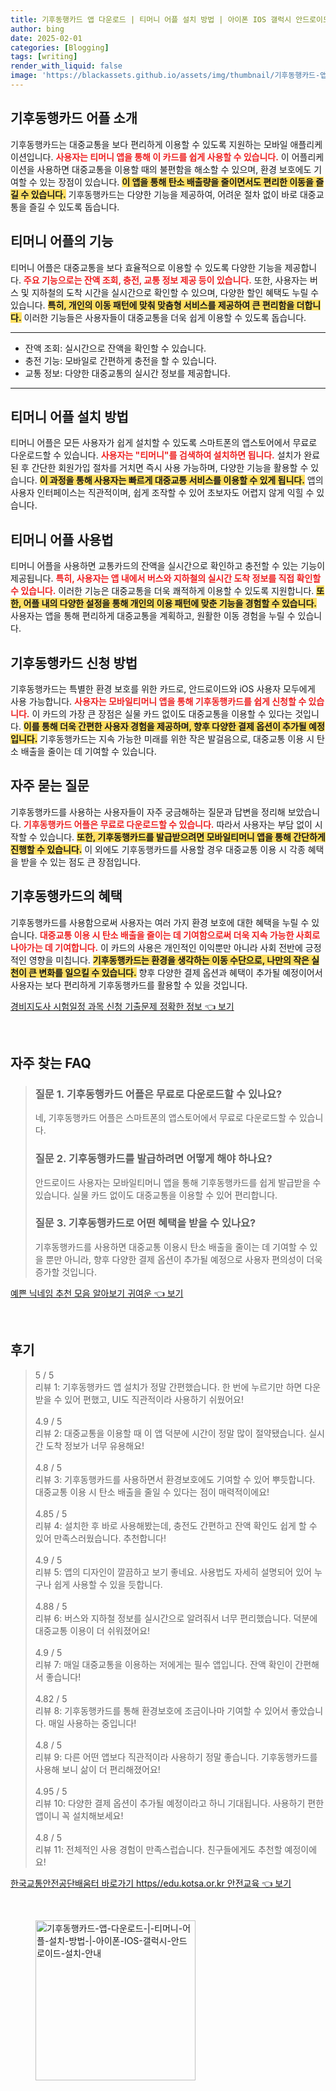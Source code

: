 ```yaml
---
title: 기후동행카드 앱 다운로드 | 티머니 어플 설치 방법 | 아이폰 IOS 갤럭시 안드로이드 설치 안내
author: bing
date: 2025-02-01
categories: [Blogging]
tags: [writing]
render_with_liquid: false
image: 'https://blackassets.github.io/assets/img/thumbnail/기후동행카드-앱-다운로드-|-티머니-어플-설치-방법-|-아이폰-IOS-갤럭시-안드로이드-설치-안내.webp'
---
```



<h2 id='기후동행카드_어플_소개'>기후동행카드 어플 소개</h2>

<p>기후동행카드는 대중교통을 보다 편리하게 이용할 수 있도록 지원하는 모바일 애플리케이션입니다. <b><span style="color: #ee2323;">사용자는 티머니 앱을 통해 이 카드를 쉽게 사용할 수 있습니다.</span></b> 이 어플리케이션을 사용하면 대중교통을 이용할 때의 불편함을 해소할 수 있으며, 환경 보호에도 기여할 수 있는 장점이 있습니다. <b><span style="background-color: #ffe066;">이 앱을 통해 탄소 배출량을 줄이면서도 편리한 이동을 즐길 수 있습니다.</span></b> 기후동행카드는 다양한 기능을 제공하여, 어려운 절차 없이 바로 대중교통을 즐길 수 있도록 돕습니다.</p>

<h2 id='티머니_어플_기능'>티머니 어플의 기능</h2>

<p>티머니 어플은 대중교통을 보다 효율적으로 이용할 수 있도록 다양한 기능을 제공합니다. <b><span style="color: #ee2323;">주요 기능으로는 잔액 조회, 충전, 교통 정보 제공 등이 있습니다.</span></b> 또한, 사용자는 버스 및 지하철의 도착 시간을 실시간으로 확인할 수 있으며, 다양한 할인 혜택도 누릴 수 있습니다. <b><span style="background-color: #ffe066;">특히, 개인의 이동 패턴에 맞춰 맞춤형 서비스를 제공하여 큰 편리함을 더합니다.</span></b> 이러한 기능들은 사용자들이 대중교통을 더욱 쉽게 이용할 수 있도록 돕습니다.</p>

<hr />

<ul>
    <li>잔액 조회: 실시간으로 잔액을 확인할 수 있습니다.</li>
    <li>충전 기능: 모바일로 간편하게 충전을 할 수 있습니다.</li>
    <li>교통 정보: 다양한 대중교통의 실시간 정보를 제공합니다.</li>
</ul>

<hr />

<h2 id='티머니_어플_설치방법'>티머니 어플 설치 방법</h2>

<p>티머니 어플은 모든 사용자가 쉽게 설치할 수 있도록 스마트폰의 앱스토어에서 무료로 다운로드할 수 있습니다. <b><span style="color: #ee2323;">사용자는 "티머니"를 검색하여 설치하면 됩니다.</span></b> 설치가 완료된 후 간단한 회원가입 절차를 거치면 즉시 사용 가능하며, 다양한 기능을 활용할 수 있습니다. <b><span style="background-color: #ffe066;">이 과정을 통해 사용자는 빠르게 대중교통 서비스를 이용할 수 있게 됩니다.</span></b> 앱의 사용자 인터페이스는 직관적이며, 쉽게 조작할 수 있어 초보자도 어렵지 않게 익힐 수 있습니다.</p>

<h2 id='티머니_어플_사용법'>티머니 어플 사용법</h2>

<p>티머니 어플을 사용하면 교통카드의 잔액을 실시간으로 확인하고 충전할 수 있는 기능이 제공됩니다. <b><span style="color: #ee2323;">특히, 사용자는 앱 내에서 버스와 지하철의 실시간 도착 정보를 직접 확인할 수 있습니다.</span></b> 이러한 기능은 대중교통을 더욱 쾌적하게 이용할 수 있도록 지원합니다. <b><span style="background-color: #ffe066;">또한, 어플 내의 다양한 설정을 통해 개인의 이용 패턴에 맞춘 기능을 경험할 수 있습니다.</span></b> 사용자는 앱을 통해 편리하게 대중교통을 계획하고, 원활한 이동 경험을 누릴 수 있습니다.</p>

<h2 id='기후동행카드_신청방법'>기후동행카드 신청 방법</h2>

<p>기후동행카드는 특별한 환경 보호를 위한 카드로, 안드로이드와 iOS 사용자 모두에게 사용 가능합니다. <b><span style="color: #ee2323;">사용자는 모바일티머니 앱을 통해 기후동행카드를 쉽게 신청할 수 있습니다.</span></b> 이 카드의 가장 큰 장점은 실물 카드 없이도 대중교통을 이용할 수 있다는 것입니다. <b><span style="background-color: #ffe066;">이를 통해 더욱 간편한 사용자 경험을 제공하며, 향후 다양한 결제 옵션이 추가될 예정입니다.</span></b> 기후동행카드는 지속 가능한 미래를 위한 작은 발걸음으로, 대중교통 이용 시 탄소 배출을 줄이는 데 기여할 수 있습니다.</p>

<h2 id='자주_묻는_질문'>자주 묻는 질문</h2>

<p>기후동행카드를 사용하는 사용자들이 자주 궁금해하는 질문과 답변을 정리해 보았습니다. <b><span style="color: #ee2323;">기후동행카드 어플은 무료로 다운로드할 수 있습니다.</span></b> 따라서 사용자는 부담 없이 시작할 수 있습니다. <b><span style="background-color: #ffe066;">또한, 기후동행카드를 발급받으려면 모바일티머니 앱을 통해 간단하게 진행할 수 있습니다.</span></b> 이 외에도 기후동행카드를 사용할 경우 대중교통 이용 시 각종 혜택을 받을 수 있는 점도 큰 장점입니다.</p>

<h2 id='기후동행카드_혜택'>기후동행카드의 혜택</h2>

<p>기후동행카드를 사용함으로써 사용자는 여러 가지 환경 보호에 대한 혜택을 누릴 수 있습니다. <b><span style="color: #ee2323;">대중교통 이용 시 탄소 배출을 줄이는 데 기여함으로써 더욱 지속 가능한 사회로 나아가는 데 기여합니다.</span></b> 이 카드의 사용은 개인적인 이익뿐만 아니라 사회 전반에 긍정적인 영향을 미칩니다. <b><span style="background-color: #ffe066;">기후동행카드는 환경을 생각하는 이동 수단으로, 나만의 작은 실천이 큰 변화를 일으킬 수 있습니다.</span></b> 향후 다양한 결제 옵션과 혜택이 추가될 예정이어서 사용자는 보다 편리하게 기후동행카드를 활용할 수 있을 것입니다.</p>


<p><a class="click-button" title="경비지도사 시험일정 과목 신청 기출문제 정확한 정보" href="https://blackassets.github.io/posts/%EA%B2%BD%EB%B9%84%EC%A7%80%EB%8F%84%EC%82%AC-%EC%8B%9C%ED%97%98%EC%9D%BC%EC%A0%95-%EA%B3%BC%EB%AA%A9-%EC%8B%A0%EC%B2%AD-%EA%B8%B0%EC%B6%9C%EB%AC%B8%EC%A0%9C-%EC%A0%95%ED%99%95%ED%95%9C-%EC%A0%95%EB%B3%B4/" rel="dofollow">경비지도사 시험일정 과목 신청 기출문제 정확한 정보 👈 보기</a></p><br>
<h2 id='자주_찾는_FAQ'>자주 찾는 FAQ</h2>
<div itemscope="" itemtype="https://schema.org/FAQPage">
<blockquote>
<div itemscope="" itemprop="mainEntity" itemtype="https://schema.org/Question">
<h3 itemprop="name">질문 1. 기후동행카드 어플은 무료로 다운로드할 수 있나요?</h3>
<div itemscope="" itemprop="acceptedAnswer" itemtype="https://schema.org/Answer">
<span itemprop="text">
<p>네, 기후동행카드 어플은 스마트폰의 앱스토어에서 무료로 다운로드할 수 있습니다.</p>
</span>
</div>
</div>
<div itemscope="" itemprop="mainEntity" itemtype="https://schema.org/Question">
<h3 itemprop="name">질문 2. 기후동행카드를 발급하려면 어떻게 해야 하나요?</h3>
<div itemscope="" itemprop="acceptedAnswer" itemtype="https://schema.org/Answer">
<span itemprop="text">
<p>안드로이드 사용자는 모바일티머니 앱을 통해 기후동행카드를 쉽게 발급받을 수 있습니다. 실물 카드 없이도 대중교통을 이용할 수 있어 편리합니다.</p>
</span>
</div>
</div>
<div itemscope="" itemprop="mainEntity" itemtype="https://schema.org/Question">
<h3 itemprop="name">질문 3. 기후동행카드로 어떤 혜택을 받을 수 있나요?</h3>
<div itemscope="" itemprop="acceptedAnswer" itemtype="https://schema.org/Answer">
<span itemprop="text">
<p>기후동행카드를 사용하면 대중교통 이용시 탄소 배출을 줄이는 데 기여할 수 있을 뿐만 아니라, 향후 다양한 결제 옵션이 추가될 예정으로 사용자 편의성이 더욱 증가할 것입니다.</p>
</span>
</div>
</div>
</blockquote>
</div>
<p><a class="click-button" title="예쁜 닉네임 추천 모음 알아보기 귀여운" href="https://blackassets.github.io/posts/%EC%98%88%EC%81%9C-%EB%8B%89%EB%84%A4%EC%9E%84-%EC%B6%94%EC%B2%9C-%EB%AA%A8%EC%9D%8C-%EC%95%8C%EC%95%84%EB%B3%B4%EA%B8%B0-%EA%B7%80%EC%97%AC%EC%9A%B4/" rel="dofollow">예쁜 닉네임 추천 모음 알아보기 귀여운 👈 보기</a></p><br>
<h2 id='후기'>후기</h2>
<div itemscope itemtype="https://schema.org/Product">
  <blockquote>
  <div itemprop="review" itemscope itemtype="https://schema.org/Review">
      <div itemprop="reviewRating" itemscope itemtype="https://schema.org/Rating"> <span itemprop="ratingValue">5</span> / <span itemprop="bestRating">5</span> </div>
      <span itemprop="reviewBody">리뷰 1: 기후동행카드 앱 설치가 정말 간편했습니다. 한 번에 누르기만 하면 다운받을 수 있어 편했고, UI도 직관적이라 사용하기 쉬웠어요!</span>
  </div>
  <br>
  <div itemprop="review" itemscope itemtype="https://schema.org/Review">
      <div itemprop="reviewRating" itemscope itemtype="https://schema.org/Rating"> <span itemprop="ratingValue">4.9</span> / <span itemprop="bestRating">5</span> </div>
      <span itemprop="reviewBody">리뷰 2: 대중교통을 이용할 때 이 앱 덕분에 시간이 정말 많이 절약됐습니다. 실시간 도착 정보가 너무 유용해요!</span>
  </div>
  <br>
  <div itemprop="review" itemscope itemtype="https://schema.org/Review">
      <div itemprop="reviewRating" itemscope itemtype="https://schema.org/Rating"> <span itemprop="ratingValue">4.8</span> / <span itemprop="bestRating">5</span> </div>
      <span itemprop="reviewBody">리뷰 3: 기후동행카드를 사용하면서 환경보호에도 기여할 수 있어 뿌듯합니다. 대중교통 이용 시 탄소 배출을 줄일 수 있다는 점이 매력적이에요!</span>
  </div>
  <br>
  <div itemprop="review" itemscope itemtype="https://schema.org/Review">
      <div itemprop="reviewRating" itemscope itemtype="https://schema.org/Rating"> <span itemprop="ratingValue">4.85</span> / <span itemprop="bestRating">5</span> </div>
      <span itemprop="reviewBody">리뷰 4: 설치한 후 바로 사용해봤는데, 충전도 간편하고 잔액 확인도 쉽게 할 수 있어 만족스러웠습니다. 추천합니다!</span>
  </div>
  <br>
  <div itemprop="review" itemscope itemtype="https://schema.org/Review">
      <div itemprop="reviewRating" itemscope itemtype="https://schema.org/Rating"> <span itemprop="ratingValue">4.9</span> / <span itemprop="bestRating">5</span> </div>
      <span itemprop="reviewBody">리뷰 5: 앱의 디자인이 깔끔하고 보기 좋네요. 사용법도 자세히 설명되어 있어 누구나 쉽게 사용할 수 있을 듯합니다.</span>
  </div>
  <br>
  <div itemprop="review" itemscope itemtype="https://schema.org/Review">
      <div itemprop="reviewRating" itemscope itemtype="https://schema.org/Rating"> <span itemprop="ratingValue">4.88</span> / <span itemprop="bestRating">5</span> </div>
      <span itemprop="reviewBody">리뷰 6: 버스와 지하철 정보를 실시간으로 알려줘서 너무 편리했습니다. 덕분에 대중교통 이용이 더 쉬워졌어요!</span>
  </div>
  <br>
  <div itemprop="review" itemscope itemtype="https://schema.org/Review">
      <div itemprop="reviewRating" itemscope itemtype="https://schema.org/Rating"> <span itemprop="ratingValue">4.9</span> / <span itemprop="bestRating">5</span> </div>
      <span itemprop="reviewBody">리뷰 7: 매일 대중교통을 이용하는 저에게는 필수 앱입니다. 잔액 확인이 간편해서 좋습니다!</span>
  </div>
  <br>
  <div itemprop="review" itemscope itemtype="https://schema.org/Review">
      <div itemprop="reviewRating" itemscope itemtype="https://schema.org/Rating"> <span itemprop="ratingValue">4.82</span> / <span itemprop="bestRating">5</span> </div>
      <span itemprop="reviewBody">리뷰 8: 기후동행카드를 통해 환경보호에 조금이나마 기여할 수 있어서 좋았습니다. 매일 사용하는 중입니다!</span>
  </div>
  <br>
  <div itemprop="review" itemscope itemtype="https://schema.org/Review">
      <div itemprop="reviewRating" itemscope itemtype="https://schema.org/Rating"> <span itemprop="ratingValue">4.8</span> / <span itemprop="bestRating">5</span> </div>
      <span itemprop="reviewBody">리뷰 9: 다른 어떤 앱보다 직관적이라 사용하기 정말 좋습니다. 기후동행카드를 사용해 보니 삶이 더 편리해졌어요!</span>
  </div>
  <br>
  <div itemprop="review" itemscope itemtype="https://schema.org/Review">
      <div itemprop="reviewRating" itemscope itemtype="https://schema.org/Rating"> <span itemprop="ratingValue">4.95</span> / <span itemprop="bestRating">5</span> </div>
      <span itemprop="reviewBody">리뷰 10: 다양한 결제 옵션이 추가될 예정이라고 하니 기대됩니다. 사용하기 편한 앱이니 꼭 설치해보세요!</span>
  </div>
  <br>
  <div itemprop="review" itemscope itemtype="https://schema.org/Review">
      <div itemprop="reviewRating" itemscope itemtype="https://schema.org/Rating"> <span itemprop="ratingValue">4.8</span> / <span itemprop="bestRating">5</span> </div>
      <span itemprop="reviewBody">리뷰 11: 전체적인 사용 경험이 만족스럽습니다. 친구들에게도 추천할 예정이에요!</span>
  </div>
  </blockquote>
</div>
<p><a class="click-button" title="한국교통안전공단배움터 바로가기 https//edu.kotsa.or.kr 안전교육" href="https://blackassets.github.io/posts/%ED%95%9C%EA%B5%AD%EA%B5%90%ED%86%B5%EC%95%88%EC%A0%84%EA%B3%B5%EB%8B%A8%EB%B0%B0%EC%9B%80%ED%84%B0-%EB%B0%94%EB%A1%9C%EA%B0%80%EA%B8%B0-httpsedu.kotsa.or.kr-%EC%95%88%EC%A0%84%EA%B5%90%EC%9C%A1/" rel="dofollow">한국교통안전공단배움터 바로가기 https//edu.kotsa.or.kr 안전교육 👈 보기</a></p><br>
<figure class="image"><img src="https://blackassets.github.io/assets/img/thumbnail/기후동행카드-앱-다운로드-|-티머니-어플-설치-방법-|-아이폰-IOS-갤럭시-안드로이드-설치-안내.webp" alt="기후동행카드-앱-다운로드-|-티머니-어플-설치-방법-|-아이폰-IOS-갤럭시-안드로이드-설치-안내" width="256" height="256"></figure>